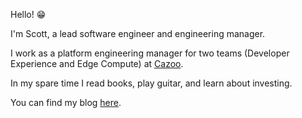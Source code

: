Hello! 😁

I'm Scott, a lead software engineer and engineering manager.

I work as a platform engineering manager for two teams (Developer Experience and Edge Compute) at [Cazoo](https://www.cazoo.co.uk/).

In my spare time I read books, play guitar, and learn about investing.

You can find my blog [here](https://scottedwards.tech/).
